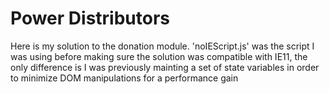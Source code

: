 # Power Distributors
Here is my solution to the donation module. 'noIEScript.js' was the script I was using before making sure the solution was compatible with IE11, the only difference is I was previously mainting a set of state variables in order to minimize DOM manipulations for a performance gain
 